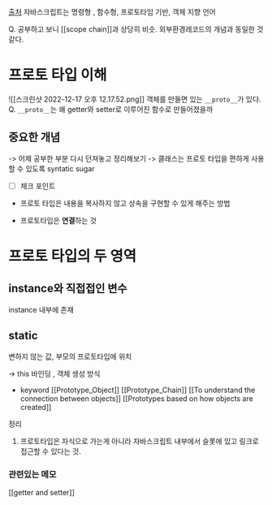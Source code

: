 [출처](https://developer.mozilla.org/ko/docs/Web/JavaScript/Reference/Global_Objects/Object/proto)
자바스크립트는 명령형 , 함수형, 프로토타임 기반, 객체 지향 언어


Q. 공부하고 보니 [[scope chain]]과 상당히 비슷. 외부환경레코드의 개념과 동일한 것 같다. 

# 프로토 타입 이해
![[스크린샷 2022-12-17 오후 12.17.52.png]]
객체를 만들면 있는 `__proto__`가 있다. 
Q. `__proto__`는 왜 getter와 setter로 이루어진 함수로 만들어졌을까 


## 중요한 개념 
-> 어제 공부한 부분 다시 던져놓고 정리해보기 
-> 클래스는 프로토 타입을 편하게 사용할 수 있도록 syntatic sugar
-  [ ] 체크 포인트 


- 프로토 타입은 내용을 복사하지 않고 상속을 구현할 수 있게 해주는 방법 

- 프로토타입은 **연결**하는 것


# 프로토 타입의 두 영역  
## instance와 직접접인 변수
instance 내부에 존재

## static 
변하지 않는 값, 부모의 프로토타입에 위치 

-> this 바인딩 , 객체 생성 방식 


- keyword
[[Prototype_Object]]
[[Prototype_Chain]]
[[To understand the connection between objects]]
[[Prototypes based on how objects are created]]

정리 
1. 프로토타입은 자식으로 가는게 아니라 자바스크립트 내부에서 슬롯에 있고 링크로 접근할 수 있다는 것. 


### 관련있는 메모 
[[getter and setter]]